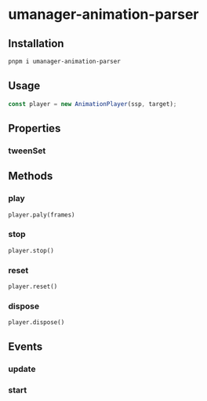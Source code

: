 # umanager-animation-parser

## Installation

```sh
pnpm i umanager-animation-parser
```

## Usage

```ts
const player = new AnimationPlayer(ssp, target);
```

## Properties

### tweenSet

## Methods

### play

```
player.paly(frames)
```

### stop

```
player.stop()
```

### reset

```
player.reset()
```

### dispose

```
player.dispose()
```

## Events

### update

### start
